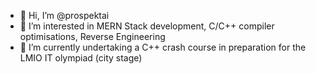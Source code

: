 - 👋 Hi, I’m @prospektai
- 👀 I’m interested in MERN Stack development, C/C++ compiler optimisations, Reverse Engineering
- 🌱 I’m currently undertaking a C++ crash course in preparation for the LMIO IT olympiad (city stage)
